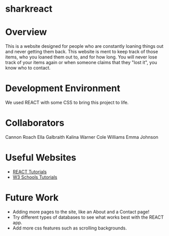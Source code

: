 # sharkreact

# Overview
This is a website designed for people who are constantly loaning things out and never getting them back. This website is ment to keep track of those items, who you loaned them out to, and for how long. You will never lose track of your items again or when someone claims that they "lost it", you know who to contact.


# Development Environment

We used REACT with some CSS to bring this project to life.

# Collaborators

Cannon Roach
Ella Galbraith
Kalina Warner
Cole Williams
Emma Johnson

# Useful Websites

- [REACT Tutorials](https://react.dev/learn)
- [W3 Schools Tutorials](https://www.w3schools.com/REACT/DEFAULT.ASP)

# Future Work

- Adding more pages to the site, like an About and a Contact page!
- Try different types of databases to see what works best with the REACT app.
- Add more css features such as scrolling backgrounds.
